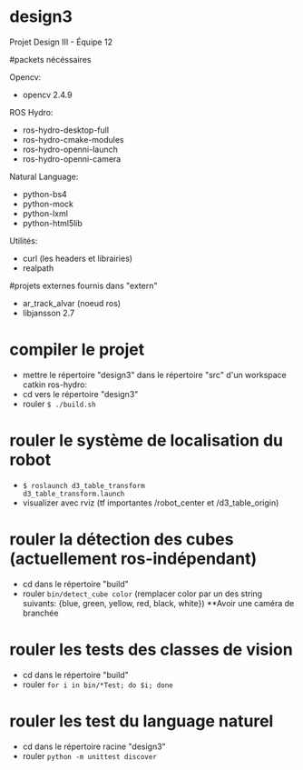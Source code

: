 # design3
Projet Design III - Équipe 12

#packets nécéssaires

Opencv:
- opencv 2.4.9

ROS Hydro:
- ros-hydro-desktop-full
- ros-hydro-cmake-modules
- ros-hydro-openni-launch
- ros-hydro-openni-camera

Natural Language:
- python-bs4
- python-mock
- python-lxml
- python-html5lib

Utilités:
- curl (les headers et librairies)
- realpath

#projets externes fournis dans "extern"

- ar_track_alvar (noeud ros)
- libjansson 2.7

# compiler le projet

- mettre le répertoire "design3" dans le répertoire "src" d'un workspace catkin ros-hydro:
- cd vers le répertoire "design3"
- rouler <code>$ ./build.sh</code>

# rouler le système de localisation du robot

- <code>$ roslaunch d3_table_transform d3_table_transform.launch</code>
- visualizer avec rviz (tf importantes /robot_center et /d3_table_origin)

# rouler la détection des cubes (actuellement ros-indépendant)

- cd dans le répertoire "build"
- rouler <code>bin/detect_cube color</code> (remplacer color par un des string suivants: {blue, green, yellow, red, black, white}) **Avoir une caméra de branchée

# rouler les tests des classes de vision

- cd dans le répertoire "build"
- rouler <code>for i in bin/*Test; do $i; done</code>

# rouler les test du language naturel

- cd dans le répertoire racine "design3"
- rouler <code>python -m unittest discover</code>